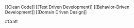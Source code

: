 

[[Clean Code]]
[[Test Driven Development]]
[[Behavior-Driven Development]]
[[Domain Driven Design]]

#Craft